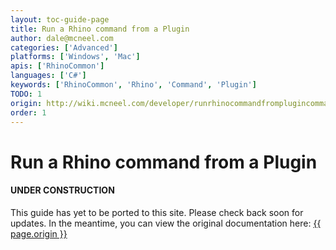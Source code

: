 ```yaml
---
layout: toc-guide-page
title: Run a Rhino command from a Plugin
author: dale@mcneel.com
categories: ['Advanced']
platforms: ['Windows', 'Mac']
apis: ['RhinoCommon']
languages: ['C#']
keywords: ['RhinoCommon', 'Rhino', 'Command', 'Plugin']
TODO: 1
origin: http://wiki.mcneel.com/developer/runrhinocommandfromplugincommand
order: 1
---
```


# Run a Rhino command from a Plugin

<div class="bs-callout bs-callout-danger">
  <h4>UNDER CONSTRUCTION</h4>
  <p>This guide has yet to be ported to this site.  Please check back soon for updates.  
  In the meantime, you can view the original documentation here:
  <a href="{{ page.origin }}">{{ page.origin }}</a></p>
</div>
